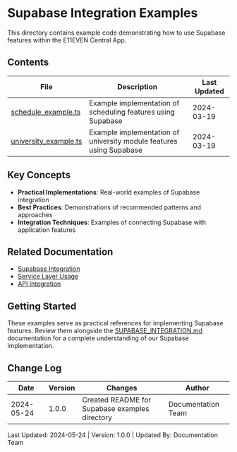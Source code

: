 # Supabase Integration Examples

This directory contains example code demonstrating how to use Supabase features within the E11EVEN Central App.

## Contents

| File | Description | Last Updated |
|------|-------------|--------------|
| [schedule_example.ts](./schedule_example.ts) | Example implementation of scheduling features using Supabase | 2024-03-19 |
| [university_example.ts](./university_example.ts) | Example implementation of university module features using Supabase | 2024-03-19 |

## Key Concepts

- **Practical Implementations**: Real-world examples of Supabase integration
- **Best Practices**: Demonstrations of recommended patterns and approaches
- **Integration Techniques**: Examples of connecting Supabase with application features

## Related Documentation

- [Supabase Integration](../SUPABASE_INTEGRATION.md)
- [Service Layer Usage](../../frontend/service_layer_usage.md)
- [API Integration](../../dev/api_integration.md)

## Getting Started

These examples serve as practical references for implementing Supabase features. Review them alongside the [SUPABASE_INTEGRATION.md](../SUPABASE_INTEGRATION.md) documentation for a complete understanding of our Supabase implementation.

## Change Log

| Date | Version | Changes | Author |
|------|---------|---------|--------|
| 2024-05-24 | 1.0.0 | Created README for Supabase examples directory | Documentation Team |

Last Updated: 2024-05-24 | Version: 1.0.0 | Updated By: Documentation Team 